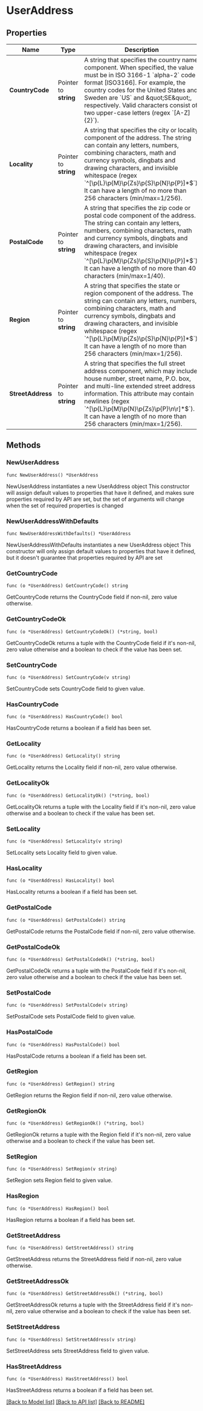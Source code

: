 # UserAddress

## Properties

Name | Type | Description | Notes
------------ | ------------- | ------------- | -------------
**CountryCode** | Pointer to **string** | A string that specifies the country name component. When specified, the value must be in ISO 3166-1 &#x60;alpha-2&#x60; code format [ISO3166]. For example, the country codes for the United States and Sweden are &#x60;US&#x60; and \&quot;SE\&quot;, respectively. Valid characters consist of two upper-case letters (regex &#x60;[A-Z]{2}&#x60;). | [optional] 
**Locality** | Pointer to **string** | A string that specifies the city or locality component of the address. The string can contain any letters, numbers, combining characters, math and currency symbols, dingbats and drawing characters, and invisible whitespace (regex &#x60;^[\\p{L}\\p{M}\\p{Zs}\\p{S}\\p{N}\\p{P}]*$&#x60;). It can have a length of no more than 256 characters (min/max&#x3D;1/256). | [optional] 
**PostalCode** | Pointer to **string** | A string that specifies the zip code or postal code component of the address. The string can contain any letters, numbers, combining characters, math and currency symbols, dingbats and drawing characters, and invisible whitespace (regex &#x60;^[\\p{L}\\p{M}\\p{Zs}\\p{S}\\p{N}\\p{P}]*$&#x60;). It can have a length of no more than 40 characters (min/max&#x3D;1/40). | [optional] 
**Region** | Pointer to **string** | A string that specifies the state or region component of the address. The string can contain any letters, numbers, combining characters, math and currency symbols, dingbats and drawing characters, and invisible whitespace (regex &#x60;^[\\p{L}\\p{M}\\p{Zs}\\p{S}\\p{N}\\p{P}]*$&#x60;). It can have a length of no more than 256 characters (min/max&#x3D;1/256). | [optional] 
**StreetAddress** | Pointer to **string** | A string that specifies the full street address component, which may include house number, street name, P.O. box, and multi-line extended street address information. This attribute may contain newlines (regex &#x60;^[\\p{L}\\p{M}\\p{N}\\p{Zs}\\p{P}\\n\\r]*$&#x60;). It can have a length of no more than 256 characters (min/max&#x3D;1/256). | [optional] 

## Methods

### NewUserAddress

`func NewUserAddress() *UserAddress`

NewUserAddress instantiates a new UserAddress object
This constructor will assign default values to properties that have it defined,
and makes sure properties required by API are set, but the set of arguments
will change when the set of required properties is changed

### NewUserAddressWithDefaults

`func NewUserAddressWithDefaults() *UserAddress`

NewUserAddressWithDefaults instantiates a new UserAddress object
This constructor will only assign default values to properties that have it defined,
but it doesn't guarantee that properties required by API are set

### GetCountryCode

`func (o *UserAddress) GetCountryCode() string`

GetCountryCode returns the CountryCode field if non-nil, zero value otherwise.

### GetCountryCodeOk

`func (o *UserAddress) GetCountryCodeOk() (*string, bool)`

GetCountryCodeOk returns a tuple with the CountryCode field if it's non-nil, zero value otherwise
and a boolean to check if the value has been set.

### SetCountryCode

`func (o *UserAddress) SetCountryCode(v string)`

SetCountryCode sets CountryCode field to given value.

### HasCountryCode

`func (o *UserAddress) HasCountryCode() bool`

HasCountryCode returns a boolean if a field has been set.

### GetLocality

`func (o *UserAddress) GetLocality() string`

GetLocality returns the Locality field if non-nil, zero value otherwise.

### GetLocalityOk

`func (o *UserAddress) GetLocalityOk() (*string, bool)`

GetLocalityOk returns a tuple with the Locality field if it's non-nil, zero value otherwise
and a boolean to check if the value has been set.

### SetLocality

`func (o *UserAddress) SetLocality(v string)`

SetLocality sets Locality field to given value.

### HasLocality

`func (o *UserAddress) HasLocality() bool`

HasLocality returns a boolean if a field has been set.

### GetPostalCode

`func (o *UserAddress) GetPostalCode() string`

GetPostalCode returns the PostalCode field if non-nil, zero value otherwise.

### GetPostalCodeOk

`func (o *UserAddress) GetPostalCodeOk() (*string, bool)`

GetPostalCodeOk returns a tuple with the PostalCode field if it's non-nil, zero value otherwise
and a boolean to check if the value has been set.

### SetPostalCode

`func (o *UserAddress) SetPostalCode(v string)`

SetPostalCode sets PostalCode field to given value.

### HasPostalCode

`func (o *UserAddress) HasPostalCode() bool`

HasPostalCode returns a boolean if a field has been set.

### GetRegion

`func (o *UserAddress) GetRegion() string`

GetRegion returns the Region field if non-nil, zero value otherwise.

### GetRegionOk

`func (o *UserAddress) GetRegionOk() (*string, bool)`

GetRegionOk returns a tuple with the Region field if it's non-nil, zero value otherwise
and a boolean to check if the value has been set.

### SetRegion

`func (o *UserAddress) SetRegion(v string)`

SetRegion sets Region field to given value.

### HasRegion

`func (o *UserAddress) HasRegion() bool`

HasRegion returns a boolean if a field has been set.

### GetStreetAddress

`func (o *UserAddress) GetStreetAddress() string`

GetStreetAddress returns the StreetAddress field if non-nil, zero value otherwise.

### GetStreetAddressOk

`func (o *UserAddress) GetStreetAddressOk() (*string, bool)`

GetStreetAddressOk returns a tuple with the StreetAddress field if it's non-nil, zero value otherwise
and a boolean to check if the value has been set.

### SetStreetAddress

`func (o *UserAddress) SetStreetAddress(v string)`

SetStreetAddress sets StreetAddress field to given value.

### HasStreetAddress

`func (o *UserAddress) HasStreetAddress() bool`

HasStreetAddress returns a boolean if a field has been set.


[[Back to Model list]](../README.md#documentation-for-models) [[Back to API list]](../README.md#documentation-for-api-endpoints) [[Back to README]](../README.md)


